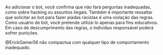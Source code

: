 Ao adicionar o bot, você confirma que não fará perguntas inadequadas, como sobre hacking ou assuntos ilegais.
Também é importante ressaltar que solicitar ao bot para fazer piadas racistas é uma violação das regras.
Como usuário do bot, você pretende utilizá-lo apenas para fins educativos. Em caso de descumprimento das regras,
o indivíduo responsável poderá sofrer punições.

@ErickGamer56 não compactua com qualquer tipo de comportamento inadequado.
